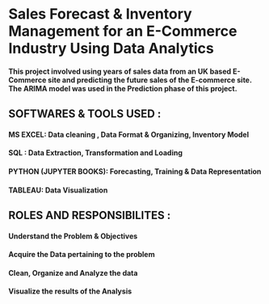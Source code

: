 # Sales Forecast &amp; Inventory Management for an E-Commerce Industry Using Data Analytics

#### This project involved using years of sales data from an UK based E-Commerce site and predicting the future sales of the E-commerce site. The ARIMA model was used in the Prediction phase of this project.

## SOFTWARES & TOOLS USED :
#### MS EXCEL: Data cleaning , Data Format & Organizing, Inventory Model
#### SQL : Data Extraction, Transformation and Loading
#### PYTHON (JUPYTER BOOKS): Forecasting, Training & Data Representation
#### TABLEAU: Data Visualization

## ROLES AND RESPONSIBILITES :
#### Understand the Problem & Objectives
#### Acquire the Data pertaining to the problem
#### Clean, Organize and Analyze the data
#### Visualize the results of the Analysis
